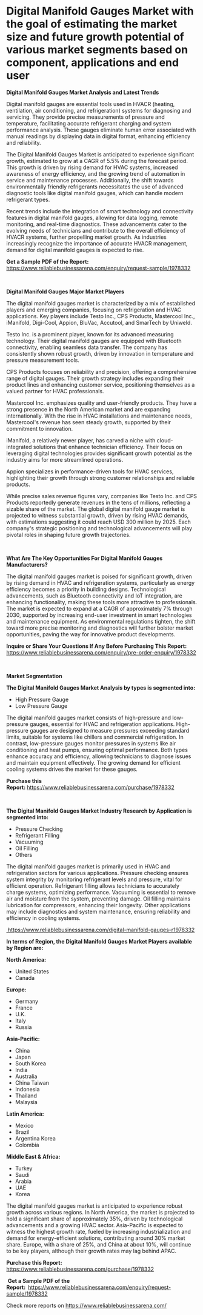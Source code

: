 <p><h1>Digital Manifold Gauges Market with the goal of estimating the market size and future growth potential of various market segments based on component, applications and end user</h1></p><p><strong>Digital Manifold Gauges Market Analysis and Latest Trends</strong></p>
<p><p>Digital manifold gauges are essential tools used in HVACR (heating, ventilation, air conditioning, and refrigeration) systems for diagnosing and servicing. They provide precise measurements of pressure and temperature, facilitating accurate refrigerant charging and system performance analysis. These gauges eliminate human error associated with manual readings by displaying data in digital format, enhancing efficiency and reliability.</p><p>The Digital Manifold Gauges Market is anticipated to experience significant growth, estimated to grow at a CAGR of 5.5% during the forecast period. This growth is driven by rising demand for HVAC systems, increased awareness of energy efficiency, and the growing trend of automation in service and maintenance processes. Additionally, the shift towards environmentally friendly refrigerants necessitates the use of advanced diagnostic tools like digital manifold gauges, which can handle modern refrigerant types.</p><p>Recent trends include the integration of smart technology and connectivity features in digital manifold gauges, allowing for data logging, remote monitoring, and real-time diagnostics. These advancements cater to the evolving needs of technicians and contribute to the overall efficiency of HVACR systems, further propelling market growth. As industries increasingly recognize the importance of accurate HVACR management, demand for digital manifold gauges is expected to rise.</p></p>
<p><strong>Get a Sample PDF of the Report:&nbsp;</strong> <a href="https://www.reliablebusinessarena.com/enquiry/request-sample/1978332?utm_campaign=3214&utm_medium=2&utm_source=Github&utm_content=ia&utm_term=30032025&utm_id=digital-manifold-gauges">https://www.reliablebusinessarena.com/enquiry/request-sample/1978332</a></p>
<p>&nbsp;</p>
<p><strong>Digital Manifold Gauges Major Market Players</strong></p>
<p><p>The digital manifold gauges market is characterized by a mix of established players and emerging companies, focusing on refrigeration and HVAC applications. Key players include Testo Inc., CPS Products, Mastercool Inc., iManifold, Digi-Cool, Appion, BluVac, Accutool, and SmarTech by Uniweld.</p><p>Testo Inc. is a prominent player, known for its advanced measuring technology. Their digital manifold gauges are equipped with Bluetooth connectivity, enabling seamless data transfer. The company has consistently shown robust growth, driven by innovation in temperature and pressure measurement tools.</p><p>CPS Products focuses on reliability and precision, offering a comprehensive range of digital gauges. Their growth strategy includes expanding their product lines and enhancing customer service, positioning themselves as a valued partner for HVAC professionals.</p><p>Mastercool Inc. emphasizes quality and user-friendly products. They have a strong presence in the North American market and are expanding internationally. With the rise in HVAC installations and maintenance needs, Mastercool's revenue has seen steady growth, supported by their commitment to innovation.</p><p>iManifold, a relatively newer player, has carved a niche with cloud-integrated solutions that enhance technician efficiency. Their focus on leveraging digital technologies provides significant growth potential as the industry aims for more streamlined operations.</p><p>Appion specializes in performance-driven tools for HVAC services, highlighting their growth through strong customer relationships and reliable products.</p><p>While precise sales revenue figures vary, companies like Testo Inc. and CPS Products reportedly generate revenues in the tens of millions, reflecting a sizable share of the market. The global digital manifold gauge market is projected to witness substantial growth, driven by rising HVAC demands, with estimations suggesting it could reach USD 300 million by 2025. Each company's strategic positioning and technological advancements will play pivotal roles in shaping future growth trajectories.</p></p>
<p>&nbsp;</p>
<p><strong>What Are The Key Opportunities For Digital Manifold Gauges Manufacturers?</strong></p>
<p><p>The digital manifold gauges market is poised for significant growth, driven by rising demand in HVAC and refrigeration systems, particularly as energy efficiency becomes a priority in building designs. Technological advancements, such as Bluetooth connectivity and IoT integration, are enhancing functionality, making these tools more attractive to professionals. The market is expected to expand at a CAGR of approximately 7% through 2030, supported by increasing end-user investment in smart technologies and maintenance equipment. As environmental regulations tighten, the shift toward more precise monitoring and diagnostics will further bolster market opportunities, paving the way for innovative product developments.</p></p>
<p><strong>Inquire or Share Your Questions If Any Before Purchasing This Report:</strong> <a href="https://www.reliablebusinessarena.com/enquiry/pre-order-enquiry/1978332?utm_campaign=3214&utm_medium=2&utm_source=Github&utm_content=ia&utm_term=30032025&utm_id=digital-manifold-gauges">https://www.reliablebusinessarena.com/enquiry/pre-order-enquiry/1978332</a></p>
<p>&nbsp;</p>
<p><strong>Market Segmentation</strong></p>
<p><strong>The Digital Manifold Gauges Market Analysis by types is segmented into:</strong></p>
<p><ul><li>High Pressure Gauge</li><li>Low Pressure Gauge</li></ul></p>
<p><p>The digital manifold gauges market consists of high-pressure and low-pressure gauges, essential for HVAC and refrigeration applications. High-pressure gauges are designed to measure pressures exceeding standard limits, suitable for systems like chillers and commercial refrigeration. In contrast, low-pressure gauges monitor pressures in systems like air conditioning and heat pumps, ensuring optimal performance. Both types enhance accuracy and efficiency, allowing technicians to diagnose issues and maintain equipment effectively. The growing demand for efficient cooling systems drives the market for these gauges.</p></p>
<p><strong>Purchase this Report:&nbsp;</strong><a href="https://www.reliablebusinessarena.com/purchase/1978332?utm_campaign=3214&utm_medium=2&utm_source=Github&utm_content=ia&utm_term=30032025&utm_id=digital-manifold-gauges">https://www.reliablebusinessarena.com/purchase/1978332</a></p>
<p>&nbsp;</p>
<p><strong>The Digital Manifold Gauges Market Industry Research by Application is segmented into:</strong></p>
<p><ul><li>Pressure Checking</li><li>Refrigerant Filling</li><li>Vacuuming</li><li>Oil Filling</li><li>Others</li></ul></p>
<p><p>The digital manifold gauges market is primarily used in HVAC and refrigeration sectors for various applications. Pressure checking ensures system integrity by monitoring refrigerant levels and pressure, vital for efficient operation. Refrigerant filling allows technicians to accurately charge systems, optimizing performance. Vacuuming is essential to remove air and moisture from the system, preventing damage. Oil filling maintains lubrication for compressors, enhancing their longevity. Other applications may include diagnostics and system maintenance, ensuring reliability and efficiency in cooling systems.</p></p>
<p><a href="https://www.reliablebusinessarena.com/digital-manifold-gauges-r1978332?utm_campaign=3214&utm_medium=2&utm_source=Github&utm_content=ia&utm_term=30032025&utm_id=digital-manifold-gauges">&nbsp;https://www.reliablebusinessarena.com/digital-manifold-gauges-r1978332</a></p>
<p><strong>In terms of Region, the Digital Manifold Gauges Market Players available by Region are:</strong></p>
<p>
    <p> <strong> North America: </strong>
        <ul>
            <li>United States</li>
            <li>Canada</li>
        </ul>
        </p> 
    <p> <strong> Europe: </strong>
        <ul>
            <li>Germany</li>
            <li>France</li>
            <li>U.K.</li>
            <li>Italy</li>
            <li>Russia</li>
        </ul>
        </p> 
    <p> <strong> Asia-Pacific: </strong>
        <ul>
            <li>China</li>
            <li>Japan</li>
            <li>South Korea</li>
            <li>India</li>
            <li>Australia</li>
            <li>China Taiwan</li>
            <li>Indonesia</li>
            <li>Thailand</li>
            <li>Malaysia</li>
        </ul>
        </p> 
    <p> <strong> Latin America: </strong>
        <ul>
            <li>Mexico</li>
            <li>Brazil</li>
            <li>Argentina Korea</li>
            <li>Colombia</li>
        </ul>
        </p> 
    <p> <strong> Middle East & Africa: </strong>
        <ul>
            <li>Turkey</li>
            <li>Saudi</li>
            <li>Arabia</li>
            <li>UAE</li>
            <li>Korea</li>
        </ul>
    </p>
    </p>
<p><p>The digital manifold gauges market is anticipated to experience robust growth across various regions. In North America, the market is projected to hold a significant share of approximately 35%, driven by technological advancements and a growing HVAC sector. Asia-Pacific is expected to witness the highest growth rate, fueled by increasing industrialization and demand for energy-efficient solutions, contributing around 30% market share. Europe, with a share of 25%, and China at about 10%, will continue to be key players, although their growth rates may lag behind APAC.</p></p>
<p><strong>Purchase this Report: </strong><a href="https://www.reliablebusinessarena.com/purchase/1978332?utm_campaign=3214&utm_medium=2&utm_source=Github&utm_content=ia&utm_term=30032025&utm_id=digital-manifold-gauges">https://www.reliablebusinessarena.com/purchase/1978332</a></p>
<p>&nbsp;<strong>Get a Sample PDF of the Report:&nbsp;&nbsp;</strong><a href="https://www.reliablebusinessarena.com/enquiry/request-sample/1978332?utm_campaign=3214&utm_medium=2&utm_source=Github&utm_content=ia&utm_term=30032025&utm_id=digital-manifold-gauges">https://www.reliablebusinessarena.com/enquiry/request-sample/1978332</a></p>
<p><strong></strong></p>
<p>Check more reports on <a href="https://www.reliablebusinessarena.com/?utm_campaign=3214&utm_medium=2&utm_source=Github&utm_content=ia&utm_term=30032025&utm_id=digital-manifold-gauges">https://www.reliablebusinessarena.com/</a></p>